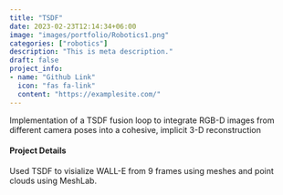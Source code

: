 ```yaml
---
title: "TSDF"
date: 2023-02-23T12:14:34+06:00
image: "images/portfolio/Robotics1.png"
categories: ["robotics"]
description: "This is meta description."
draft: false
project_info:
- name: "Github Link"
  icon: "fas fa-link"
  content: "https://examplesite.com/"
---
```


Implementation of a TSDF fusion loop to integrate RGB-D images from different camera poses into a cohesive, implicit 3-D reconstruction

#### Project Details

Used TSDF to visialize WALL-E from 9 frames using meshes and point clouds using MeshLab. 

